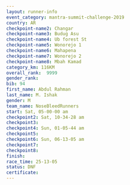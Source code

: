 ```yaml
---
layout: runner-info 
event_category: mantra-summit-challenge-2019 
country: AR
checkpoint-name2: Changar
checkpoint-name3: Budug Asu
checkpoint-name4: Ub forest St
checkpoint-name5: Wonorejo 1
checkpoint-name6: Mahapena
checkpoint-name7: Wonorejo 2
checkpoint-name8: Mbah Kamad
category_km: 116KM
overall_rank:  9999
gender_rank: 
bib: 94
first_name: Abdul Rahman
last_name: M. Ishak
gender: M
team_name: NoseBleedRunners
start: Sat, 05-00-00 am
checkpoint2: Sat, 10-34-28 am
checkpoint3: 
checkpoint4: Sun, 01-05-44 am
checkpoint5: 
checkpoint6: Sun, 06-13-05 am
checkpoint7: 
checkpoint8: 
finish: 
race_time: 25-13-05
status: DNF
certificate: 
---
```

